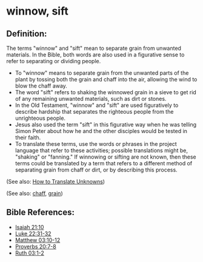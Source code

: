 # winnow, sift #

## Definition: ##

The terms "winnow" and "sift" mean to separate grain from unwanted materials. In the Bible, both words are also used in a figurative sense to refer to separating or dividing people.

* To "winnow" means to separate grain from the unwanted parts of the plant by tossing both the grain and chaff into the air, allowing the wind to blow the chaff away.
* The word "sift" refers to shaking the winnowed grain in a sieve to get rid of any remaining unwanted materials, such as dirt or stones.
* In the Old Testament, "winnow" and "sift" are used figuratively to describe hardship that separates the righteous people from the unrighteous people.
* Jesus also used the term "sift" in this figurative way when he was telling Simon Peter about how he and the other disciples would be tested in their faith.
* To translate these terms, use the words or phrases in the project language that refer to these activities; possible translations might be,  "shaking" or "fanning." If winnowing or sifting are not known, then these terms could be translated by a term that refers to a different method of separating grain from chaff or dirt, or by describing this process.

(See also: [How to Translate Unknowns](https://git.door43.org/Door43/en-ta-translate-vol1/src/master/content/translate_unknown.md))

(See also: [chaff](../other/chaff.md), [grain](../other/grain.md))

## Bible References: ##

* [Isaiah 21:10](https://door43.org/en/bible/notes/isa/21/10)
* [Luke 22:31-32](https://door43.org/en/bible/notes/luk/22/31)
* [Matthew 03:10-12](https://door43.org/en/bible/notes/mat/03/10)
* [Proverbs 20:7-8](https://door43.org/en/bible/notes/pro/20/07)
* [Ruth 03:1-2](https://door43.org/en/bible/notes/rut/03/01)
